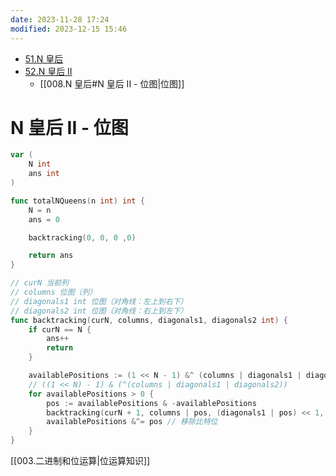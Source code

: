 ```yaml
---
date: 2023-11-28 17:24
modified: 2023-12-15 15:46
---
```

- [51.N 皇后](https://leetcode.cn/problems/n-queens/)
- [52.N 皇后 II](https://leetcode.cn/problems/n-queens-ii/)
	- [[008.N 皇后#N 皇后 II - 位图|位图]]

# N 皇后 II - 位图

```go
var (
	N int
	ans int
)

func totalNQueens(n int) int {
	N = n
	ans = 0

	backtracking(0, 0, 0 ,0)

	return ans
}

// curN 当前列
// columns 位图（列）
// diagonals1 int 位图（对角线：左上到右下）
// diagonals2 int 位图（对角线：右上到左下）
func backtracking(curN, columns, diagonals1, diagonals2 int) {
	if curN == N {
		ans++
		return
	}

	availablePositions := (1 << N - 1) &^ (columns | diagonals1 | diagonals2)
	// ((1 << N) - 1) & (^(columns | diagonals1 | diagonals2))
	for availablePositions > 0 {
		pos := availablePositions & -availablePositions
		backtracking(curN + 1, columns | pos, (diagonals1 | pos) << 1, (diagonals2 | pos) >> 1)
		availablePositions &^= pos // 移除比特位
	}
}
```

[[003.二进制和位运算|位运算知识]]
